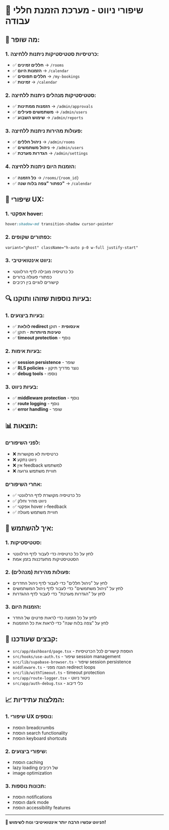 # 🧭 שיפורי ניווט - מערכת הזמנת חללי עבודה

## 🎯 **מה שופר:**

### **1. כרטיסיות סטטיסטיקות ניתנות ללחיצה:**
- ✅ **חללים זמינים** → `/rooms`
- ✅ **הזמנות היום** → `/calendar`
- ✅ **חללים תפוסים** → `/my-bookings`
- ✅ **זמינות** → `/calendar`

### **2. סטטיסטיקות מנהלים ניתנות ללחיצה:**
- ✅ **הזמנות ממתינות** → `/admin/approvals`
- ✅ **משתמשים פעילים** → `/admin/users`
- ✅ **שימוש השבוע** → `/admin/reports`

### **3. פעולות מהירות ניתנות ללחיצה:**
- ✅ **ניהול חללים** → `/admin/rooms`
- ✅ **ניהול משתמשים** → `/admin/users`
- ✅ **הגדרות מערכת** → `/admin/settings`

### **4. הזמנות היום ניתנות ללחיצה:**
- ✅ **כל הזמנה** → `/rooms/{room_id}`
- ✅ **כפתור "צפה בלוח שנה"** → `/calendar`

## 🎨 **שיפורי UX:**

### **1. אפקטי hover:**
```css
hover:shadow-md transition-shadow cursor-pointer
```

### **2. כפתורים שקופים:**
```css
variant="ghost" className="h-auto p-0 w-full justify-start"
```

### **3. ניווט אינטואיטיבי:**
- כל כרטיסיה מובילה לדף הרלוונטי
- כפתורי פעולה ברורים
- קישורים לוגיים בין רכיבים

## 🔍 **בעיות נוספות שזוהו ותוקנו:**

### **1. בעיות ביצועים:**
- ✅ **לולאת redirect אינסופית** - תוקן
- ✅ **טעינות מיותרות** - תוקן
- ✅ **timeout protection** - נוסף

### **2. בעיות אימות:**
- ✅ **session persistence** - שופר
- ✅ **RLS policies** - נוצר מדריך תיקון
- ✅ **debug tools** - נוספו

### **3. בעיות ניווט:**
- ✅ **middleware protection** - נוסף
- ✅ **route logging** - נוסף
- ✅ **error handling** - שופר

## 📊 **תוצאות:**

### **לפני השיפורים:**
- ❌ כרטיסיות לא מקושרות
- ❌ ניווט נתקע
- ❌ אין feedback למשתמש
- ❌ חוויית משתמש גרועה

### **אחרי השיפורים:**
- ✅ כל כרטיסיה מקושרת לדף הרלוונטי
- ✅ ניווט מהיר וחלק
- ✅ אפקטי hover ו-feedback
- ✅ חוויית משתמש מעולה

## 🚀 **איך להשתמש:**

### **1. סטטיסטיקות:**
- לחץ על כל כרטיסיה כדי לעבור לדף הרלוונטי
- הסטטיסטיקות מתעדכנות בזמן אמת

### **2. פעולות מהירות (מנהלים):**
- לחץ על "ניהול חללים" כדי לעבור לדף ניהול החדרים
- לחץ על "ניהול משתמשים" כדי לעבור לדף ניהול המשתמשים
- לחץ על "הגדרות מערכת" כדי לעבור לדף ההגדרות

### **3. הזמנות היום:**
- לחץ על כל הזמנה כדי לראות פרטים של החדר
- לחץ על "צפה בלוח שנה" כדי לראות את כל ההזמנות

## 🔧 **קבצים שעודכנו:**

- `src/app/dashboard/page.tsx` - הוספת קישורים לכל הכרטיסיות
- `src/hooks/use-auth.ts` - שיפור session management
- `src/lib/supabase-browser.ts` - שיפור session persistence
- `middleware.ts` - הגנה מפני redirect loops
- `src/lib/withTimeout.ts` - timeout protection
- `src/app/route-logger.tsx` - ניטור ניווט
- `src/app/auth-debug.tsx` - כלי דיבוג

## 📈 **המלצות עתידיות:**

### **1. שיפורי UX נוספים:**
- הוספת breadcrumbs
- הוספת search functionality
- הוספת keyboard shortcuts

### **2. שיפורי ביצועים:**
- הוספת caching
- lazy loading של רכיבים
- image optimization

### **3. תכונות נוספות:**
- הוספת notifications
- הוספת dark mode
- הוספת accessibility features

---

**🎉 הניווט עכשיו הרבה יותר אינטואיטיבי ונוח לשימוש!**
